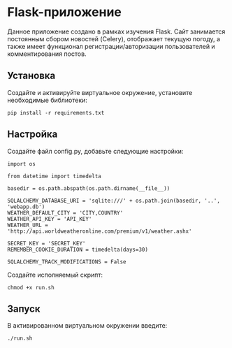 Flask-приложение
=====
Данное приложение создано в рамках изучения Flask. Сайт занимается постоянным сбором новостей (Celery), отображает текущую погоду, а также имеет функционал регистрации/авторизации пользователей и комментирования постов.

Установка
---------
Создайте и активируйте виртуальное окружение, установите необходимые библиотеки:

    pip install -r requirements.txt

Настройка
---------
Создайте файл config.py, добавьте следующие настройки:

    import os

    from datetime import timedelta

    basedir = os.path.abspath(os.path.dirname(__file__))

    SQLALCHEMY_DATABASE_URI = 'sqlite:///' + os.path.join(basedir, '..', 'webapp.db')
    WEATHER_DEFAULT_CITY = 'CITY,COUNTRY'
    WEATHER_API_KEY = 'API_KEY'
    WEATHER_URL = 'http://api.worldweatheronline.com/premium/v1/weather.ashx'

    SECRET_KEY = 'SECRET_KEY'
    REMEMBER_COOKIE_DURATION = timedelta(days=30)

    SQLALCHEMY_TRACK_MODIFICATIONS = False
    
Создайте исполняемый скрипт:

    chmod +x run.sh

Запуск
-------

В активированном виртуальном окружении введите:

    ./run.sh
